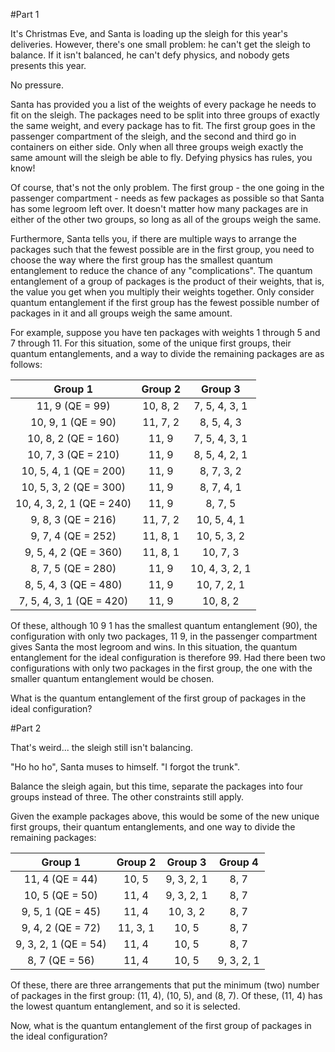 #Part 1

It's Christmas Eve, and Santa is loading up the sleigh for this year's deliveries. However, there's one small problem: he can't get the sleigh to balance. If it isn't balanced, he can't defy physics, and nobody gets presents this year.

No pressure.

Santa has provided you a list of the weights of every package he needs to fit on the sleigh. The packages need to be split into three groups of exactly the same weight, and every package has to fit. The first group goes in the passenger compartment of the sleigh, and the second and third go in containers on either side. Only when all three groups weigh exactly the same amount will the sleigh be able to fly. Defying physics has rules, you know!

Of course, that's not the only problem. The first group - the one going in the passenger compartment - needs as few packages as possible so that Santa has some legroom left over. It doesn't matter how many packages are in either of the other two groups, so long as all of the groups weigh the same.

Furthermore, Santa tells you, if there are multiple ways to arrange the packages such that the fewest possible are in the first group, you need to choose the way where the first group has the smallest quantum entanglement to reduce the chance of any "complications". The quantum entanglement of a group of packages is the product of their weights, that is, the value you get when you multiply their weights together. Only consider quantum entanglement if the first group has the fewest possible number of packages in it and all groups weigh the same amount.

For example, suppose you have ten packages with weights 1 through 5 and 7 through 11. For this situation, some of the unique first groups, their quantum entanglements, and a way to divide the remaining packages are as follows:

| Group 1 | Group 2 | Group 3 |
| :---: | :---: | :---: |
| 11, 9 (QE = 99) | 10, 8, 2 | 7, 5, 4, 3, 1 |
| 10, 9, 1 (QE = 90) | 11, 7, 2 | 8, 5, 4, 3 |
| 10, 8, 2 (QE = 160) | 11, 9 | 7, 5, 4, 3, 1 |
| 10, 7, 3 (QE = 210) | 11, 9 | 8, 5, 4, 2, 1 |
| 10, 5, 4, 1 (QE = 200) | 11, 9 | 8, 7, 3, 2 |
| 10, 5, 3, 2 (QE = 300) | 11, 9 | 8, 7, 4, 1 |
| 10, 4, 3, 2, 1 (QE = 240) | 11, 9 | 8, 7, 5 |
| 9, 8, 3 (QE = 216) | 11, 7, 2 | 10, 5, 4, 1 |
| 9, 7, 4 (QE = 252) | 11, 8, 1 | 10, 5, 3, 2 |
| 9, 5, 4, 2 (QE = 360) | 11, 8, 1 | 10, 7, 3 |
| 8, 7, 5 (QE = 280) | 11, 9 | 10, 4, 3, 2, 1 |
| 8, 5, 4, 3 (QE = 480) | 11, 9 | 10, 7, 2, 1 |
| 7, 5, 4, 3, 1 (QE = 420) | 11, 9 | 10, 8, 2 |

Of these, although 10 9 1 has the smallest quantum entanglement (90), the configuration with only two packages, 11 9, in the passenger compartment gives Santa the most legroom and wins. In this situation, the quantum entanglement for the ideal configuration is therefore 99. Had there been two configurations with only two packages in the first group, the one with the smaller quantum entanglement would be chosen.

What is the quantum entanglement of the first group of packages in the ideal configuration?

#Part 2

That's weird... the sleigh still isn't balancing.

"Ho ho ho", Santa muses to himself. "I forgot the trunk".

Balance the sleigh again, but this time, separate the packages into four groups instead of three. The other constraints still apply.

Given the example packages above, this would be some of the new unique first groups, their quantum entanglements, and one way to divide the remaining packages:

| Group 1 | Group 2 | Group 3 | Group 4 |
| :---: | :---: | :---: | :---: |
| 11, 4 (QE = 44) | 10, 5 | 9, 3, 2, 1 | 8, 7 |
| 10, 5 (QE = 50) | 11, 4 | 9, 3, 2, 1 | 8, 7 |
| 9, 5, 1 (QE = 45) | 11, 4 | 10, 3, 2 | 8, 7 |
| 9, 4, 2 (QE = 72) | 11, 3, 1 | 10, 5 | 8, 7 |
| 9, 3, 2, 1 (QE = 54) | 11, 4 | 10, 5 | 8, 7 |
| 8, 7 (QE = 56) | 11, 4 | 10, 5 | 9, 3, 2, 1 |

Of these, there are three arrangements that put the minimum (two) number of packages in the first group: (11, 4), (10, 5), and (8, 7). Of these, (11, 4) has the lowest quantum entanglement, and so it is selected.

Now, what is the quantum entanglement of the first group of packages in the ideal configuration?
